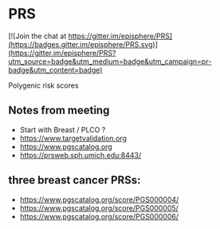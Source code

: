 # PRS

[![Join the chat at https://gitter.im/episphere/PRS](https://badges.gitter.im/episphere/PRS.svg)](https://gitter.im/episphere/PRS?utm_source=badge&utm_medium=badge&utm_campaign=pr-badge&utm_content=badge)

Polygenic risk scores 

## Notes from meeting

- Start with Breast / PLCO ?
- https://www.targetvalidation.org
- https://www.pgscatalog.org
- https://prsweb.sph.umich.edu:8443/

## three breast cancer PRSs:

- https://www.pgscatalog.org/score/PGS000004/
- https://www.pgscatalog.org/score/PGS000005/
- https://www.pgscatalog.org/score/PGS000006/

 

